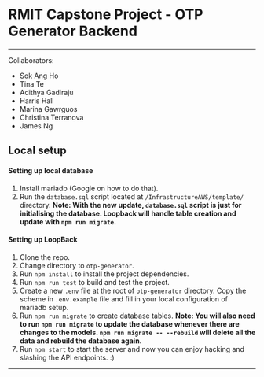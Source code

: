 # RMIT Capstone Project - OTP Generator Backend
---

Collaborators:
- Sok Ang Ho
- Tina Te
- Adithya Gadiraju
- Harris Hall
- Marina Gawrguos
- Christina Terranova
- James Ng

## Local setup

#### Setting up local database
1. Install mariadb (Google on how to do that).
2. Run the `database.sql` script located at `/InfrastructureAWS/template/` directory. **Note: With the new update, `database.sql` script is just for initialising the database. Loopback will handle table creation and update with `npm run migrate`.**


#### Setting up LoopBack
1. Clone the repo.
2. Change directory to `otp-generator`.
3. Run `npm install` to install the project dependencies.
4. Run `npm run test` to build and test the project.
5. Create a new `.env` file at the root of `otp-generator` directory. Copy the scheme in `.env.example` file and fill in your local configuration of mariadb setup.
6. Run `npm run migrate` to create database tables. **Note: You will also need to run `npm run migrate` to update the database whenever there are changes to the models. `npm run migrate -- --rebuild` will delete all the data and rebuild the database again.**
7. Run `npm start` to start the server and now you can enjoy hacking and slashing the API endpoints. :)
---

